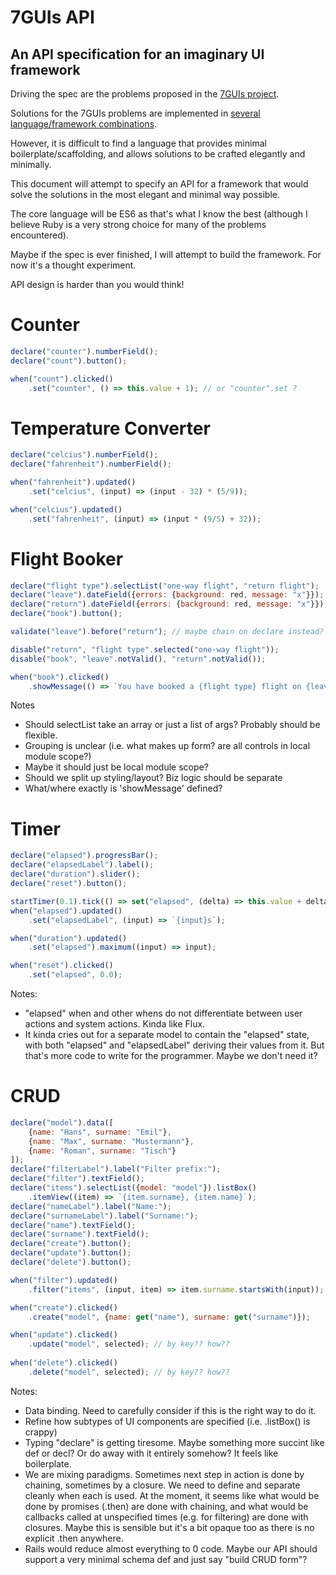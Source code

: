 # 7GUIs API

## An API specification for an imaginary UI framework

Driving the spec are the problems proposed in the [7GUIs project](https://github.com/eugenkiss/7guis/wiki).

Solutions for the 7GUIs problems are implemented in [several language/framework combinations](https://github.com/eugenkiss/7guis).

However, it is difficult to find a language that provides minimal boilerplate/scaffolding, and allows solutions to be crafted elegantly and minimally.

This document will attempt to specify an API for a framework that would solve the solutions in the most elegant and minimal way possible.

The core language will be ES6 as that's what I know the best (although I believe Ruby is a very strong choice for many of the problems encountered).

Maybe if the spec is ever finished, I will attempt to build the framework. For now it's a thought experiment.

API design is harder than you would think!

# Counter

```javascript
declare("counter").numberField();
declare("count").button();

when("count").clicked()
	.set("counter", () => this.value + 1); // or "counter".set ?
```

# Temperature Converter

```javascript
declare("celcius").numberField();
declare("fahrenheit").numberField();

when("fahrenheit").updated()
	.set("celcius", (input) => (input - 32) * (5/9));

when("celcius").updated()
	.set("fahrenheit", (input) => (input * (9/5) + 32));
```

# Flight Booker

```javascript
declare("flight type").selectList("one-way flight", "return flight");
declare("leave").dateField({errors: {background: red, message: "x"}});
declare("return").dateField({errors: {background: red, message: "x"}});
declare("book").button();

validate("leave").before("return"); // maybe chain on declare instead?

disable("return", "flight type".selected("one-way flight"));
disable("book", "leave".notValid(), "return".notValid());

when("book").clicked()
	.showMessage(() => `You have booked a {flight type} flight on {leave}`); // TODO: if return also show 'and {return}'
```

Notes
* Should selectList take an array or just a list of args? Probably should be flexible.
* Grouping is unclear (i.e. what makes up form? are all controls in local module scope?)
* Maybe it should just be local module scope?
* Should we split up styling/layout? Biz logic should be separate
* What/where exactly is 'showMessage' defined?


# Timer

```javascript
declare("elapsed").progressBar();
declare("elapsedLabel").label();
declare("duration").slider();
declare("reset").button();

startTimer(0.1).tick(() => set("elapsed", (delta) => this.value + delta)); // implies timer passes delta as input.
when("elapsed").updated()
	.set("elapsedLabel", (input) => `{input}s`);

when("duration").updated()
	.set("elapsed").maximum((input) => input);

when("reset").clicked()
	.set("elapsed", 0.0);
```

Notes:
* "elapsed" when and other whens do not differentiate between user actions and system actions. Kinda like Flux.
* It kinda cries out for a separate model to contain the "elapsed" state, with both "elapsed" and "elapsedLabel" deriving their values from it. But that's more code to write for the programmer. Maybe we don't need it?


# CRUD

```javascript
declare("model").data([
	{name: "Hans", surname: "Emil"},
	{name: "Max", surname: "Mustermann"},
	{name: "Roman", surname: "Tisch"}
]);
declare("filterLabel").label("Filter prefix:");
declare("filter").textField();
declare("items").selectList({model: "model"}).listBox()
	.itemView((item) => `{item.surname}, {item.name}`);
declare("nameLabel").label("Name:");
declare("surnameLabel").label("Surname:");
declare("name").textField();
declare("surname").textField();
declare("create").button();
declare("update").button();
declare("delete").button();

when("filter").updated()
	.filter("items", (input, item) => item.surname.startsWith(input)); // very tricky. How does function pass input from filter with item from items? API strangeness. It's very concise and quite readable, though.

when("create").clicked()
	.create("model", {name: get("name"), surname: get("surname")});

when("update").clicked()
	.update("model", selected); // by key?? how??
	
when("delete").clicked()
	.delete("model", selected); // by key?? how??
```

Notes:
* Data binding. Need to carefully consider if this is the right way to do it.
* Refine how subtypes of UI components are specified (i.e. .listBox() is crappy)
* Typing "declare" is getting tiresome. Maybe something more succint like def or decl? Or do away with it entirely somehow? It feels like boilerplate.
* We are mixing paradigms. Sometimes next step in action is done by chaining, sometimes by a closure. We need to define and separate cleanly when each is used. At the moment, it seems like what would be done by promises (.then) are done with chaining, and what would be callbacks called at unspecified times (e.g. for filtering) are done with closures. Maybe this is sensible but it's a bit opaque too as there is no explicit .then anywhere.
* Rails would reduce almost everything to 0 code. Maybe our API should support a very minimal schema def and just say "build CRUD form"? 
